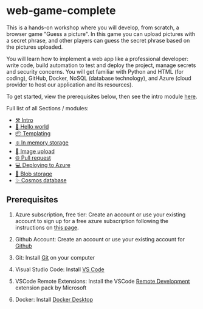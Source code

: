 # web-game-complete

This is a hands-on workshop where you will develop, from scratch, a browser game "Guess a picture". In this game you can upload pictures with a secret phrase, and other players can guess the secret phrase based on the pictures uploaded.

You will learn how to implement a web app like a professional developer: write code, build automation to test and deploy the project, manage secrets and security concerns. You will get familiar with Python and HTML (for coding), GitHub, Docker, NoSQL (database technology), and Azure (cloud provider to host our application and its resources).

To get started, view the prerequisites below, then see the intro module [here](modules/00_intro/README.md).

Full list of all Sections / modules:

- [⚒️ Intro](modules/00_intro/README.md)
- [🚦 Hello world](modules/01_hello_world_api/README.md)
- [📦 Templating](modules/02_templating/README.md)
- [❇️ In memory storage](modules/03_in_memory_storage/README.md)
- [🚀 Image upload](modules/04_add_images/README.md)
- [🌐 Pull request](modules/10_pull_request_pipeline/README.md)
- [💻 Deploying to Azure](modules/11_deploying_to_azure/README.md)
- [📁 Blob storage](modules/12_add_blob_storage/README.md)
- [✨ Cosmos database](modules/13_cosmos_database/README.md)

## Prerequisites

1. Azure subscription, free tier: Create an account or use your existing account to sign up for a free azure subscription following the instructions on [this page](https://azure.microsoft.com/free/).

2. Github Account: Create an account or use your existing account for [Github](https://github.com)

3. Git: Install [Git](https://github.com/git-guides/install-git) on your computer

4. Visual Studio Code: Install [VS Code](https://code.visualstudio.com/)

5. VSCode Remote Extensions: Install the VSCode [Remote Development](https://marketplace.visualstudio.com/items?itemName=ms-vscode-remote.vscode-remote-extensionpack) extension pack by Microsoft

6. Docker: Install [Docker Desktop](https://www.docker.com/)
